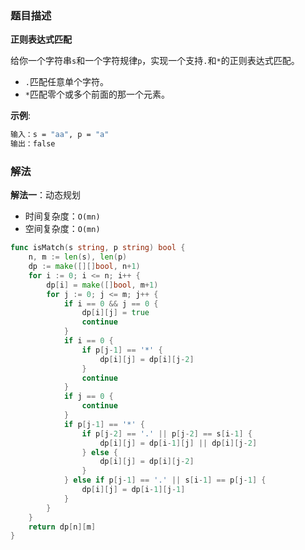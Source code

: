 ### 题目描述

**正则表达式匹配**

给你一个字符串`s`和一个字符规律`p`，实现一个支持`.`和`*`的正则表达式匹配。

-  `.`匹配任意单个字符。
- `*`匹配零个或多个前面的那一个元素。

**示例**:

```bash
输入：s = "aa", p = "a"
输出：false
```

### 解法

**解法一**：动态规划

- 时间复杂度：`O(mn)`
- 空间复杂度：`O(mn)`

```go
func isMatch(s string, p string) bool {
	n, m := len(s), len(p)
	dp := make([][]bool, n+1)
	for i := 0; i <= n; i++ {
		dp[i] = make([]bool, m+1)
		for j := 0; j <= m; j++ {
			if i == 0 && j == 0 {
				dp[i][j] = true
				continue
			}
			if i == 0 {
				if p[j-1] == '*' {
					dp[i][j] = dp[i][j-2]
				}
				continue
			}
			if j == 0 {
				continue
			}
			if p[j-1] == '*' {
				if p[j-2] == '.' || p[j-2] == s[i-1] {
					dp[i][j] = dp[i-1][j] || dp[i][j-2]
				} else {
					dp[i][j] = dp[i][j-2]
				}
			} else if p[j-1] == '.' || s[i-1] == p[j-1] {
				dp[i][j] = dp[i-1][j-1]
			}
		}
	}
	return dp[n][m]
}
```

